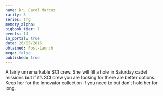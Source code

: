 ```yaml
---
name: Dr. Carol Marcus
rarity: 3
series: tng
memory_alpha:
bigbook_tier: 7
events: 14
in_portal: true
date: 26/05/2016
obtained: Post-Launch
mega: false
published: true
---
```


A fairly unremarkable SCI crew. She will fill a hole in Saturday cadet missions but if it’s SCI crew you are looking for there are better options. Keep her for the Innovator collection if you need to but don’t hold her for long.
